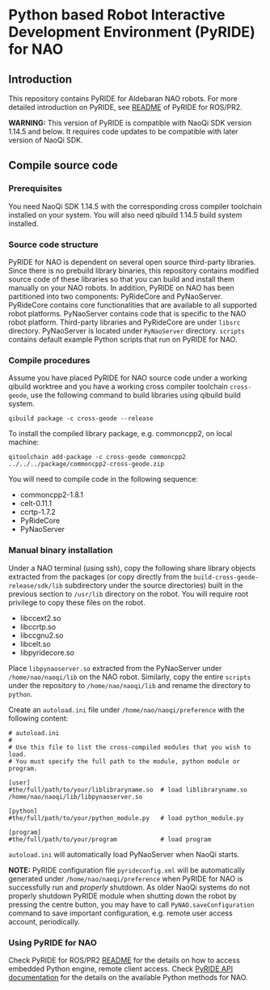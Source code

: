 # Python based Robot Interactive Development Environment (PyRIDE) for NAO

## Introduction
This repository contains PyRIDE for Aldebaran NAO robots. For more detailed introduction on PyRIDE, see [README](https://github.com/uts-magic-lab/pyride_pr2/blob/master/README.md) of PyRIDE for ROS/PR2.

**WARNING:** This version of PyRIDE is compatible with NaoQi SDK version 1.14.5 and below. It requires code updates to be compatible with later version of NaoQi SDK.

## Compile source code
### Prerequisites
You need NaoQi SDK 1.14.5 with the corresponding cross compiler toolchain installed on your system. You will also need qibuild 1.14.5 build system installed.

### Source code structure
PyRIDE for NAO is dependent on several open source third-party libraries. Since there is no prebuild library binaries, this repository contains modified source code of these libraries so that you can build and install them manually on your NAO robots. In addition, PyRIDE on NAO has been partitioned into two components: PyRideCore and PyNaoServer. PyRideCore contains core functionalities that are available to all supported robot platforms. PyNaoServer contains code that is specific to the NAO robot platform. Third-party libraries and PyRideCore are under ```libsrc``` directory. PyNaoServer is located under ```PyNaoServer``` directory. ```scripts``` contains default example Python scripts that run on PyRIDE for NAO.

### Compile procedures
Assume you have placed PyRIDE for NAO source code under a working qibuild worktree and you have a working cross compiler toolchain ```cross-geode```, use the following command to build libraries using qibuild build system.

```
qibuild package -c cross-geode --release
```

To install the compiled library package, e.g. commoncpp2, on local machine:

```
qitoolchain add-package -c cross-geode commoncpp2 ../../../package/commoncpp2-cross-geode.zip
```

You will need to compile code in the following sequence:
* commoncpp2-1.8.1
* celt-0.11.1
* ccrtp-1.7.2
* PyRideCore
* PyNaoServer

### Manual binary installation
Under a NAO terminal (using ssh), copy the following share library objects extracted from the packages (or copy directly from the ```build-cross-geode-release/sdk/lib``` subdirectory under the source directories) built in the previous section to ```/usr/lib``` directory on the robot. You will require root privilege to copy these files on the robot.

* libccext2.so
* libccrtp.so
* libccgnu2.so
* libcelt.so
* libpyridecore.so

Place ```libpynaoserver.so``` extracted from the PyNaoServer under ```/home/nao/naoqi/lib``` on the NAO robot. Similarly, copy the entire ```scripts``` under the repository to ```/home/nao/naoqi/lib``` and rename the directory to ```python```.

Create an ```autoload.ini``` file under ```/home/nao/naoqi/preference``` with the following content:

```
# autoload.ini
#
# Use this file to list the cross-compiled modules that you wish to load.
# You must specify the full path to the module, python module or program.

[user]
#the/full/path/to/your/liblibraryname.so  # load liblibraryname.so
/home/nao/naoqi/lib/libpynaoserver.so

[python]
#the/full/path/to/your/python_module.py   # load python_module.py

[program]
#the/full/path/to/your/program            # load program
```

```autoload.ini``` will automatically load PyNaoServer when NaoQi starts.

**NOTE:** PyRIDE configuration file ```pyrideconfig.xml``` will be automatically generated under ```/home/nao/naoqi/preference``` when PyRIDE for NAO is successfully run and *properly* shutdown. As older NaoQi systems do not properly shutdown PyRIDE module when shutting down the robot by pressing the centre button, you may have to call ```PyNAO.saveConfiguration``` command to save important configuration, e.g. remote user access account, periodically.

### Using PyRIDE for NAO
Check PyRIDE for ROS/PR2 [README](https://github.com/uts-magic-lab/pyride_pr2/blob/master/README.md) for the details on how to access embedded Python engine, remote client access. Check [PyRIDE API documentation](http://uts-magic-lab.github.io/pyride_nao) for the details on the available Python methods for NAO.
